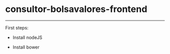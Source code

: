 # consultor-bolsavalores-frontend
-------------------------------
First steps:


- Install nodeJS

- Install bower
